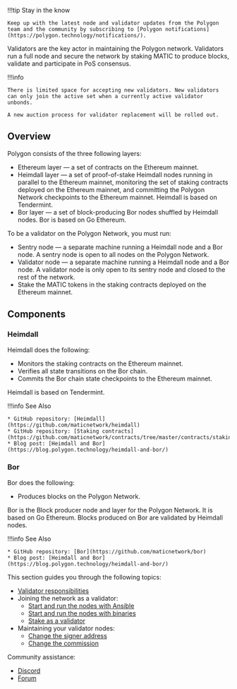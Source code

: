 
!!!tip
    Stay in the know

    Keep up with the latest node and validator updates from the Polygon team and the community by subscribing to [Polygon notifications](https://polygon.technology/notifications/).


Validators are the key actor in maintaining the Polygon network. Validators run a full node and secure
the network by staking MATIC to produce blocks, validate and participate in PoS consensus.

!!!info
    
    There is limited space for accepting new validators. New validators can only join the active set when a currently active validator unbonds.

    A new auction process for validator replacement will be rolled out.


## Overview

Polygon consists of the three following layers:

* Ethereum layer — a set of contracts on the Ethereum mainnet.
* Heimdall layer — a set of proof-of-stake Heimdall nodes running in parallel to the Ethereum mainnet, monitoring the set of staking contracts deployed on the Ethereum mainnet, and committing the Polygon Network checkpoints to the Ethereum mainnet. Heimdall is based on Tendermint.
* Bor layer — a set of block-producing Bor nodes shuffled by Heimdall nodes. Bor is based on Go Ethereum.

To be a validator on the Polygon Network, you must run:

* Sentry node — a separate machine running a Heimdall node and a Bor node. A sentry node is open to all nodes on the Polygon Network.
* Validator node — a separate machine running a Heimdall node and a Bor node. A validator node is only open to its sentry node and closed to the rest of the network.
* Stake the MATIC tokens in the staking contracts deployed on the Ethereum mainnet.

## Components

### Heimdall

Heimdall does the following:

* Monitors the staking contracts on the Ethereum mainnet.
* Verifies all state transitions on the Bor chain.
* Commits the Bor chain state checkpoints to the Ethereum mainnet.

Heimdall is based on Tendermint.

!!!info
    See Also

    * GitHub repository: [Heimdall](https://github.com/maticnetwork/heimdall)
    * GitHub repository: [Staking contracts](https://github.com/maticnetwork/contracts/tree/master/contracts/staking)
    * Blog post: [Heimdall and Bor](https://blog.polygon.technology/heimdall-and-bor/)


### Bor

Bor does the following:

* Produces blocks on the Polygon Network.

Bor is the Block producer node and layer for the Polygon Network. It is based on Go Ethereum. Blocks produced on Bor are validated by Heimdall nodes.

!!!info
    See Also

    * GitHub repository: [Bor](https://github.com/maticnetwork/bor)
    * Blog post: [Heimdall and Bor](https://blog.polygon.technology/heimdall-and-bor/)


This section guides you through the following topics:

* [Validator responsibilities](/pos/design/validator/responsibilities.md)
* Joining the network as a validator:
  * [Start and run the nodes with Ansible](/pos/validator/run-validator/ansible.md)
  * [Start and run the nodes with binaries](/pos/validator/run-validator/binaries.md)
  * [Stake as a validator](/pos/validator/validator-staking-operations.md)
* Maintaining your validator nodes:
  * [Change the signer address](/pos/validator/change-signer-address.md)
  * [Change the commission](/pos/validator/validator-commission-operations.md)

Community assistance:

* [Discord](https://discord.com/invite/0xPolygon)
* [Forum](https://forum.polygon.technology/)
